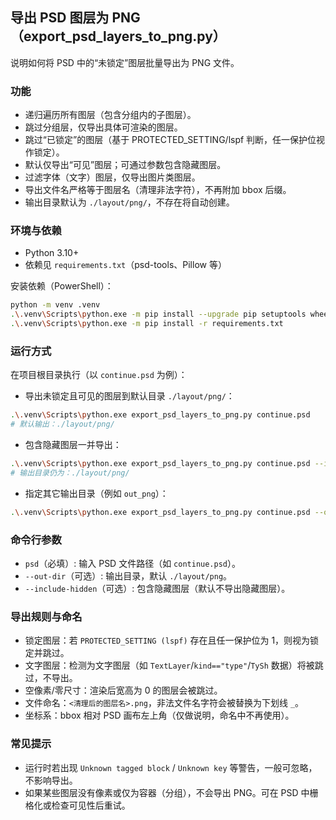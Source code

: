 ## 导出 PSD 图层为 PNG（export_psd_layers_to_png.py）

说明如何将 PSD 中的“未锁定”图层批量导出为 PNG 文件。

### 功能

- 递归遍历所有图层（包含分组内的子图层）。
- 跳过分组层，仅导出具体可渲染的图层。
- 跳过“已锁定”的图层（基于 PROTECTED_SETTING/lspf 判断，任一保护位视作锁定）。
- 默认仅导出“可见”图层；可通过参数包含隐藏图层。
- 过滤字体（文字）图层，仅导出图片类图层。
- 导出文件名严格等于图层名（清理非法字符），不再附加 bbox 后缀。
- 输出目录默认为 `./layout/png/`，不存在将自动创建。

### 环境与依赖

- Python 3.10+
- 依赖见 `requirements.txt`（psd-tools、Pillow 等）

安装依赖（PowerShell）：

```bash
python -m venv .venv
.\.venv\Scripts\python.exe -m pip install --upgrade pip setuptools wheel
.\.venv\Scripts\python.exe -m pip install -r requirements.txt
```

### 运行方式

在项目根目录执行（以 `continue.psd` 为例）：

- 导出未锁定且可见的图层到默认目录 `./layout/png/`：

```bash
.\.venv\Scripts\python.exe export_psd_layers_to_png.py continue.psd
# 默认输出：./layout/png/
```

- 包含隐藏图层一并导出：

```bash
.\.venv\Scripts\python.exe export_psd_layers_to_png.py continue.psd --include-hidden
# 输出目录仍为：./layout/png/
```

- 指定其它输出目录（例如 `out_png`）：

```bash
.\.venv\Scripts\python.exe export_psd_layers_to_png.py continue.psd --out-dir out_png
```

### 命令行参数

- `psd`（必填）: 输入 PSD 文件路径（如 `continue.psd`）。
- `--out-dir`（可选）: 输出目录，默认 `./layout/png`。
- `--include-hidden`（可选）: 包含隐藏图层（默认不导出隐藏图层）。

### 导出规则与命名

- 锁定图层：若 `PROTECTED_SETTING (lspf)` 存在且任一保护位为 1，则视为锁定并跳过。
- 文字图层：检测为文字图层（如 `TextLayer`/`kind=="type"`/`TySh` 数据）将被跳过，不导出。
- 空像素/零尺寸：渲染后宽高为 0 的图层会被跳过。
- 文件命名：`<清理后的图层名>.png`，非法文件名字符会被替换为下划线 `_`。
- 坐标系：bbox 相对 PSD 画布左上角（仅做说明，命名中不再使用）。

### 常见提示

- 运行时若出现 `Unknown tagged block` / `Unknown key` 等警告，一般可忽略，不影响导出。
- 如果某些图层没有像素或仅为容器（分组），不会导出 PNG。可在 PSD 中栅格化或检查可见性后重试。
